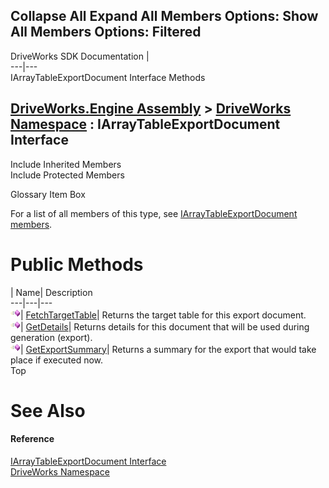 Collapse All Expand All Members Options: Show All  Members Options: Filtered   
---  
DriveWorks SDK Documentation  |   
---|---  
IArrayTableExportDocument Interface Methods   
  
[DriveWorks.Engine Assembly](topic2156.md) > [DriveWorks Namespace](topic2159.md) : IArrayTableExportDocument Interface  
---  
  
Include Inherited Members    
Include Protected Members    


Glossary Item Box

For a list of all members of this type, see [IArrayTableExportDocument members](topic2162.md).

# Public Methods

| Name| Description  
---|---|---  
![ Method](dotnetimages/Method.gif)| [FetchTargetTable](topic2166.md)| Returns the target table for this export document.   
![ Method](dotnetimages/Method.gif)| [GetDetails](topic2167.md)| Returns details for this document that will be used during generation (export).   
![ Method](dotnetimages/Method.gif)| [GetExportSummary](topic2168.md)| Returns a summary for the export that would take place if executed now.   
Top

# See Also

#### Reference

[IArrayTableExportDocument Interface](topic2161.md)   
[DriveWorks Namespace](topic2159.md)


